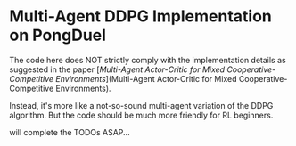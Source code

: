 # Multi-Agent DDPG Implementation on PongDuel

The code here does NOT strictly comply with the implementation details as suggested in the paper [*Multi-Agent Actor-Critic for Mixed Cooperative-Competitive Environments*](Multi-Agent Actor-Critic for Mixed Cooperative-Competitive Environments). 

Instead, it's more like a not-so-sound multi-agent variation of the DDPG algorithm. But the code should be much more friendly for RL beginners. 

will complete the TODOs ASAP...